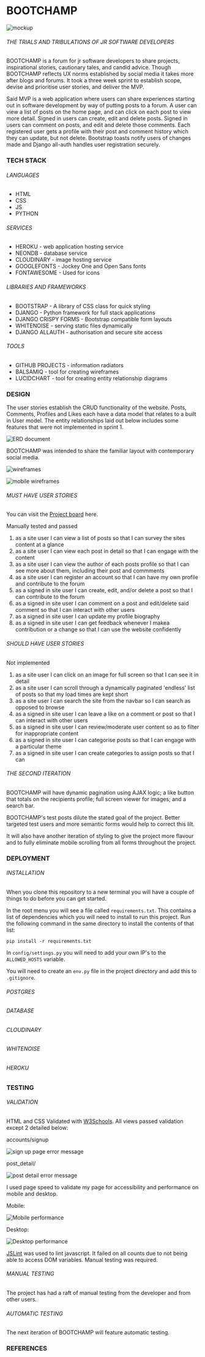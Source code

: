 # BOOTCHAMP  

![mockup](static/images/readme/Screenshot%202024-12-12%20005624.png)

###### THE TRIALS AND TRIBULATIONS OF JR SOFTWARE DEVELOPERS

BOOTCHAMP is a forum for jr software developers to share projects, inspirational stories, cautionary tales, and candid advice. Though BOOTCHAMP reflects UX norms established by social media it takes more after blogs and forums. It took a three week sprint to establish scope, devise and prioritise user stories, and deliver the MVP.   
  
Said MVP is a web application where users can share experiences starting out in software development by way of putting posts to a forum. A user can view a list of posts on the home page, and can click on each post to view more detail. Signed in users can create, edit and delete posts. Signed in users can comment on posts, and edit and delete those comments. Each registered user gets a profile with their post and comment history which they can update, but not delete.  Bootstrap toasts notify users of changes made and Django all-auth handles user registration securely. 

### TECH STACK  

###### LANGUAGES

- HTML
- CSS
- JS
- PYTHON

###### SERVICES

- HEROKU - web application hosting service
- NEONDB - database service
- CLOUDINARY - image hosting service
- GOOGLEFONTS - Jockey One and Open Sans fonts 
- FONTAWESOME - Used for icons
 
###### LIBRARIES AND FRAMEWORKS

- BOOTSTRAP - A library of CSS class for quick styling
- DJANGO - Python framework for full stack applications
- DJANGO CRISPY FORMS - Bootstrap compatible form layouts
- WHITENOISE - serving static files dynamically
- DJANGO ALLAUTH - authorisation and secure site access

###### TOOLS

- GITHUB PROJECTS - information radiators
- BALSAMIQ - tool for creating wireframes
- LUCIDCHART - tool for creating entity relationship diagrams
  
### DESIGN  

The user stories establish the CRUD functionality of the website. Posts, Comments, Profiles and Likes each have a data model that relates to a built in User model. The entity relationships laid out below includes some features that were not implemented in sprint 1.  

![ERD document](static/images/readme/erd.png/)  

BOOTCHAMP was intended to share the familiar layout with contemporary social media.

![wireframes](static/images/readme/home(loggedOut).png)  

![mobile wireframes](static/images/readme/mobilePostView.png)    

###### MUST HAVE USER STORIES  

You can visit the [Project board](https://github.com/users/Sjwilhelms/projects/6) here. 
  
Manually tested and passed

1. as a site user I can view a list of posts so that I can survey the sites content at a glance
1. as a site user I can view each post in detail so that I can engage with the content
1. as a site user I can view the author of each posts profile so that I can see more about them, including their post and commments
1. as a site user I can register an account so that I can have my own profile and contribute to the forum 
1. as a signed in site user I can create, edit, and/or delete a post so that I can contribute to the forum
1. as a signed in site user I can comment on a post and edit/delete said comment so that I can interact with other users
1. as a signed in site user I can update my profile biography
1. as a signed in site user I can get feedback whenever I makea contribution or a change so that I can use the website confidently  

###### SHOULD HAVE USER STORIES  

Not implemented

1. as a site user I can click on an image for full screen so that I can see it in detail
1. as a site user I can scroll through a dynamically paginated 'endless' list of posts so that my load times are kept short
1. as a site user I can search the site from the navbar so I can search as opposed to browse
1. as a signed in site user I can leave a like on a comment or post so that I can interact with other users
1. as a signed in site user I can review/moderate user content so as to filter for inappropriate content
1. as a signed in site user I can categorise posts so that I can engage with a particular theme
1. as a signed in site user I can create categories to assign posts so that I can 

###### THE SECOND ITERATION
  
BOOTCHAMP will have dynamic pagination using AJAX logic; a like button that totals on the recipients profile; full screen viewer for images; and a search bar. 

BOOTCHAMP's test posts dilute the stated goal of the project. Better targeted test users and more semantic forms would help to correct this lilt.

It will also have another iteration of styling to give the project more flavour and to fully eliminate mobile scrolling from all forms throughout the project. 

### DEPLOYMENT

###### INSTALLATION  

When you clone this repository to a new terminal you will have a couple of things to do before you can get started. 

In the root menu you will see a file called `requirements.txt`. This contains a list of dependencies which you will need to install to run this project. Run the following command in the same directory to install the contents of that list:

`pip install -r requirements.txt`

In `config/settings.py` you will need to add your own IP's to the `ALLOWED_HOSTS` variable. 

You will need to create an `env.py` file in the project directory and add this to `.gitignore`.



###### POSTGRES
###### DATABASE
###### CLOUDINARY
###### WHITENOISE
###### HEROKU

### TESTING

###### VALIDATION

HTML and CSS Validated with [W3Schools](https://validator.w3.org/). All views passed validation except 2 detailed below:  

accounts/signup 

![sign up page error message](static/images/readme/w3%20validation%20auth%20--%20register.png)

post_detail/

![post detail error message](static/images/readme/post%20detail%20error%20message.png)

I used page speed to validate my page for accessibility and performance on mobile and desktop.  

Mobile:

![Mobile performance](static/images/readme/mobile%20performance.png)  
  
Desktop:  

![Desktop performance](static/images/readme/desktop%20performance.png)  

[JSLint](https://www.jslint.com/) was used to lint javascript. It failed on all counts due to not being able to access DOM variables. Manual testing was required. 

###### MANUAL TESTING

The project has had a raft of manual testing from the developer and from other users.

###### AUTOMATIC TESTING

The next iteration of BOOTCHAMP will feature automatic testing.

### REFERENCES

